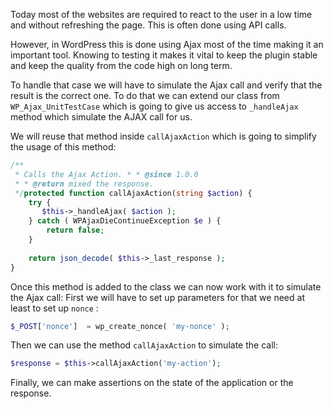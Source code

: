 Today most of the websites are required to react to the user in a low time and without refreshing the page.
This is often done using API calls.

However, in WordPress this is done using Ajax most of the time making it an important tool.
Knowing to testing it makes it vital to keep the plugin stable and keep  the  quality from the code high on long term.

To handle that case we will have to simulate the Ajax call and verify that the result is the correct one.
To do that we can extend our class from `WP_Ajax_UnitTestCase` which is going to give us access to `_handleAjax` method which simulate the AJAX call for us.

We will reuse that method inside `callAjaxAction` which is going to simplify the usage of this method:

```php
/**  
 * Calls the Ajax Action. * * @since 1.0.0  
 * * @return mixed the response.  
 */protected function callAjaxAction(string $action) {  
    try {  
       $this->_handleAjax( $action );  
    } catch ( WPAjaxDieContinueException $e ) {  
	    return false;
    }  
  
    return json_decode( $this->_last_response );
}
```

Once this method is added to the class we can now work with it to simulate the Ajax call:
First we will have to set up parameters for that we need at least to set up `nonce` :

```php
$_POST['nonce']  = wp_create_nonce( 'my-nonce' );
```

Then we can use the  method `callAjaxAction` to simulate the call:

```php
$response = $this->callAjaxAction('my-action');
```

Finally, we can make assertions on the state of the application or the response.